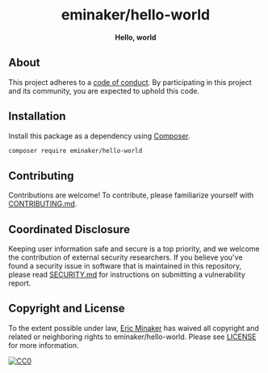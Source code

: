 <h1 align="center">eminaker/hello-world</h1>

<p align="center">
    <strong>Hello, world</strong>
</p>

<!--
TODO: Make sure the following URLs are correct and working for your project.
      Then, remove these comments to display the badges, giving users a quick
      overview of your package.

<p align="center">
    <a href="https://github.com/eminaker/hello-world"><img src="https://img.shields.io/badge/source-eminaker/hello--world-blue.svg?style=flat-square" alt="Source Code"></a>
    <a href="https://packagist.org/packages/eminaker/hello-world"><img src="https://img.shields.io/packagist/v/eminaker/hello-world.svg?style=flat-square&label=release" alt="Download Package"></a>
    <a href="https://php.net"><img src="https://img.shields.io/packagist/php-v/eminaker/hello-world.svg?style=flat-square&colorB=%238892BF" alt="PHP Programming Language"></a>
    <a href="https://github.com/eminaker/hello-world/blob/main/LICENSE"><img src="https://img.shields.io/packagist/l/eminaker/hello-world.svg?style=flat-square&colorB=darkcyan" alt="Read License"></a>
    <a href="https://github.com/eminaker/hello-world/actions/workflows/continuous-integration.yml"><img src="https://img.shields.io/github/actions/workflow/status/eminaker/hello-world/continuous-integration.yml?branch=main&style=flat-square&logo=github" alt="Build Status"></a>
    <a href="https://codecov.io/gh/eminaker/hello-world"><img src="https://img.shields.io/codecov/c/gh/eminaker/hello-world?label=codecov&logo=codecov&style=flat-square" alt="Codecov Code Coverage"></a>
    <a href="https://shepherd.dev/github/eminaker/hello-world"><img src="https://img.shields.io/endpoint?style=flat-square&url=https%3A%2F%2Fshepherd.dev%2Fgithub%2Feminaker%2Fhello-world%2Fcoverage" alt="Psalm Type Coverage"></a>
</p>
-->


## About

<!--
TODO: Use this space to provide more details about your package. Try to be
      concise. This is the introduction to your package. Let others know what
      your package does and how it can help them build applications.
-->


This project adheres to a [code of conduct](CODE_OF_CONDUCT.md).
By participating in this project and its community, you are expected to
uphold this code.


## Installation

Install this package as a dependency using [Composer](https://getcomposer.org).

``` bash
composer require eminaker/hello-world
```

<!--
## Usage

Provide a brief description or short example of how to use this library.
If you need to provide more detailed examples, use the `docs/` directory
and provide a link here to the documentation.

``` php
use eminaker\HelloWorld\Example;

$example = new Example();
echo $example->greet('fellow human');
```
-->


## Contributing

Contributions are welcome! To contribute, please familiarize yourself with
[CONTRIBUTING.md](CONTRIBUTING.md).

## Coordinated Disclosure

Keeping user information safe and secure is a top priority, and we welcome the
contribution of external security researchers. If you believe you've found a
security issue in software that is maintained in this repository, please read
[SECURITY.md](SECURITY.md) for instructions on submitting a vulnerability report.






## Copyright and License

To the extent possible under law, [Eric Minaker](https://mtu.edu) has waived
all copyright and related or neighboring rights to eminaker/hello-world.
Please see [LICENSE](LICENSE) for more information.

<a rel="license" href="http://creativecommons.org/publicdomain/zero/1.0/"><img src="https://licensebuttons.net/p/zero/1.0/88x31.png" style="border-style: none;" alt="CC0" /></a>

